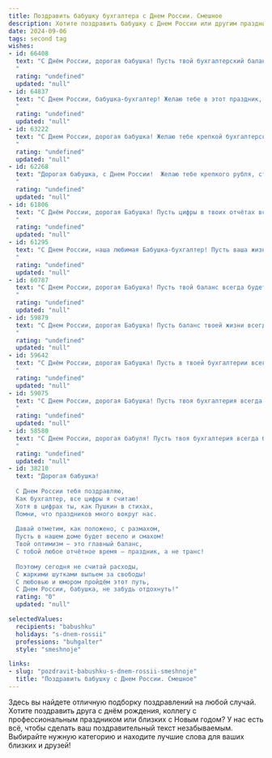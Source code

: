 ```yaml
---
title: Поздравить бабушку бухгалтера с Днем России. Смешное
description: Хотите поздравить бабушку с Днем России или другим праздником? Наш ИИ создаст незабываемое поздравление, а вы обязательно выделитесь среди других.  
date: 2024-09-06
tags: second tag
wishes:
- id: 66408
  text: "С Днём России, дорогая бабушка! Пусть твой бухгалтерский баланс всегда будет в плюсе, а дефицитом страдают только твои враги! 😊🎉
  "
  rating: "undefined"
  updated: "null"
- id: 64837
  text: "С Днем России, бабушка-бухгалтер! Желаю тебе в этот праздник, чтобы все твои балансы сходились, а дебет с кредитом не расходились, а еще, чтобы твои нервы были крепче, чем дебет с кредитом! 😉
  "
  rating: "undefined"
  updated: "null"
- id: 63222
  text: "С Днем России, дорогая бабушка! Желаю тебе крепкой бухгалтерской хватки, чтобы ты могла с легкостью посчитать все свои  бонусные внуки 😉!
  "
  rating: "undefined"
  updated: "null"
- id: 62268
  text: "Дорогая бабушка, с Днем России!  Желаю тебе крепкого рубля, стабильного баланса в жизни и чтобы все твои счета были в плюсе, как после удачного дебета!
  "
  rating: "undefined"
  updated: "null"
- id: 61806
  text: "С Днём России, дорогая Бабушка! Пусть цифры в твоих отчётах всегда сходятся, а баланс — только положительный, как наша любовь к тебе! 😉
  "
  rating: "undefined"
  updated: "null"
- id: 61295
  text: "С Днем России, наша любимая Бабушка-бухгалтер! Пусть ваша жизнь будет такой же стабильной и прочной, как баланс на вашем счету, а удача так же ловка и умела, как вы в расчетах!
  "
  rating: "undefined"
  updated: "null"
- id: 60787
  text: "С Днем России, дорогая Бабушка! Пусть твой баланс всегда будет в плюсе, а дебет с кредитом – в полном порядке! 😂
  "
  rating: "undefined"
  updated: "null"
- id: 59879
  text: "С Днем России, дорогая Бабушка! Пусть баланс твоей жизни всегда будет в плюсе, а дебет с кредитом никогда не расходятся! 😜
  "
  rating: "undefined"
  updated: "null"
- id: 59642
  text: "С Днём России, дорогая Бабушка! Пусть в твоей бухгалтерии всегда царит порядок, а дебетовые счета переполняются радостью, как и наша любовь к тебе! 🎉💰😄
  "
  rating: "undefined"
  updated: "null"
- id: 59075
  text: "С Днем России, дорогая Бабушка! Пусть твоя бухгалтерия всегда будет в плюсе, а дефицит - только в твоей любви к внукам! 😉 🎉
  "
  rating: "undefined"
  updated: "null"
- id: 58580
  text: "С Днем России, дорогая бабуля! Пусть твоя бухгалтерия всегда будет в порядке, как рубль в 1998! 😜
  "
  rating: "undefined"
  updated: "null"
- id: 38210
  text: "Дорогая бабушка!
  
  С Днем России тебя поздравляю,
  Как бухгалтер, все цифры я считаю!
  Хотя в цифрах ты, как Пушкин в стихах,
  Помни, что праздников много вокруг нас.
  
  Давай отметим, как положено, с размахом,
  Пусть в нашем доме будет весело и смахом!
  Твой оптимизм — это главный баланс,
  С тобой любое отчётное время — праздник, а не транс!
  
  Поэтому сегодня не считай расходы,
  С жаркими шутками выпьем за свободы!
  С любовью и юмором пройдём этот путь,
  С Днем России, бабушка, не забудь отдохнуть!"
  rating: "0"
  updated: "null"

selectedValues:
  recipients: "babushku"
  holidays: "s-dnem-rossii"
  professions: "buhgalter"
  style: "smeshnoje"

links:
- slug: "pozdravit-babushku-s-dnem-rossii-smeshnoje"
  title: "Поздравить бабушку с Днем России. Смешное"
---
```


Здесь вы найдете отличную подборку поздравлений на любой случай. 
Хотите поздравить друга с днём рождения, коллегу с профессиональным праздником или близких с Новым годом? У нас есть всё, чтобы сделать ваш поздравительный текст незабываемым. Выбирайте нужную категорию и находите лучшие слова для ваших близких и друзей!
